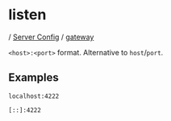 # listen

/ [Server Config](../../README.md) / [gateway](../README.md) 

`<host>:<port>` format. Alternative to `host`/`port`.

## Examples

```
localhost:4222
```
```
[::]:4222
```

